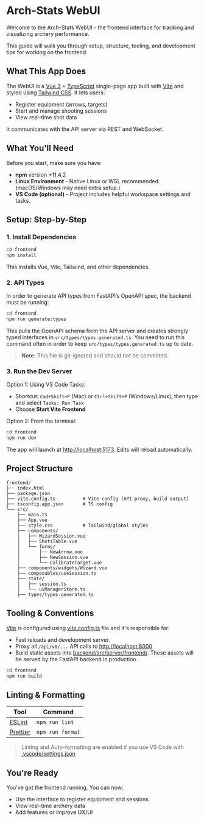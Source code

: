 # Arch-Stats WebUI

Welcome to the Arch-Stats WebUI - the frontend interface for tracking and visualizing archery performance.

This guide will walk you through setup, structure, tooling, and development tips for working on the frontend.

## What This App Does

The WebUI is a [Vue 3](https://vuejs.org/guide/introduction) + [TypeScript](https://www.typescriptlang.org/docs/) single-page app built with [Vite](https://vite.dev/guide/) and styled using [Tailwind CSS](https://tailwindcss.com/docs/installation/using-vite). It lets users:

- Register equipment (arrows, targets)
- Start and manage shooting sessions
- View real-time shot data

It communicates with the API server via REST and WebSocket.

## What You'll Need

Before you start, make sure you have:

- **npm** version +11.4.2
- **Linux Environment** - Native Linux or WSL recommended. (macOS/Windows may need extra setup.)
- **VS Code (optional)** - Project includes helpful workspace settings and tasks.

## Setup: Step-by-Step

### 1. Install Dependencies

```bash
cd frontend
npm install
```

This installs Vue, Vite, Tailwind, and other dependencies.

### 2. API Types

In order to generate API types from FastAPI’s OpenAPI spec, the backend must be running:

```bash
cd frontend
npm run generate:types
```

This pulls the OpenAPI schema from the API server and creates strongly typed interfaces in `src/types/types.generated.ts`. You need to run this command often in order to keep `src/types/types.generated.ts` up to date.

> **Note:** This file is git-ignored and should not be committed.

### 3. Run the Dev Server

Option 1: Using VS Code Tasks:

- Shortcut: `Cmd+Shift+P` (Mac) or `Ctrl+Shift+P` (Windows/Linux), then type and select `Tasks: Run Task`
- Choose **Start Vite Frontend**

Option 2: From the terminal:

```bash
cd frontend
npm run dev
```

The app will launch at <http://localhost:5173>. Edits will reload automatically.

## Project Structure

```text
frontend/
├── index.html
├── package.json
├── vite.config.ts          # Vite config (API proxy, build output)
├── tsconfig.app.json       # TS config
└── src/
    ├── main.ts
    ├── App.vue
    ├── style.css           # Tailwind/global styles
    ├── components/
    │   ├── WizardSession.vue
    │   ├── ShotsTable.vue
    │   └── forms/
    │       ├── NewArrow.vue
    │       ├── NewSession.vue
    │       └── CalibrateTarget.vue
    ├── components/widgets/Wizard.vue
    ├── composables/useSession.ts
    ├── state/
    │   ├── session.ts
    │   └── uiManagerStore.ts
    ├── types/types.generated.ts
```

## Tooling & Conventions

[Vite](https://vite.dev/guide/) is configured using [vite.config.ts](./vite.config.ts) file and it's responsible for:

- Fast reloads and development server.
- Proxy all `/api/v0/...` API calls to <http://localhost:8000>
- Build static assets into [backend/src/server/frontend/](../backend/src/server/frontend/). These assets will be served by the FastAPI backend in production.

```bash
cd frontend
npm run build
```

## Linting & Formatting

| Tool                                      | Command          |
| ----------------------------------------- | ---------------- |
| [ESLint](https://eslint.org/docs/latest/) | `npm run lint`   |
| [Prettier](https://prettier.io/docs/)     | `npm run format` |

> Linting and Auto-formatting are enabled if you use VS Code with [.vscode/settings.json](../.vscode/settings.json)

## You're Ready

You've got the frontend running. You can now:

- Use the interface to register equipment and sessions
- View real-time archery data
- Add features or improve UX/UI
